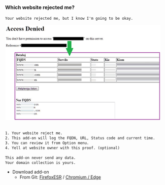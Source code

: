 ### Which website rejected me?

`Your website rejected me, but I know I'm going to be okay.`

![](../../image/aonurjm.jpg)


```

1. Your website reject me.
2. This add-on will log the FQDN, URL, Status code and current time.
3. You can review it from Option menu.
4. Yell at website owner with this proof. (optional)
 
This add-on never send any data.
Your domain collection is yours.

```


- Download add-on
  - From Git: [FirefoxESR](https://framagit.org/dCF/deCloudflare/-/raw/master/addons/releases/urjm.xpi) / [Chromium / Edge](https://framagit.org/dCF/deCloudflare/-/raw/master/addons/releases/urjm.crx)
